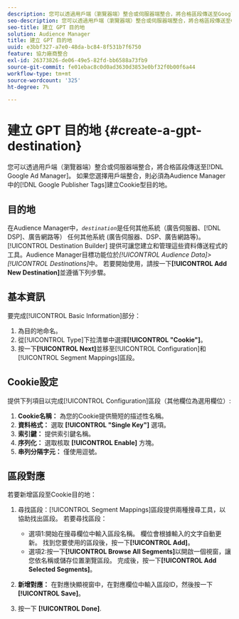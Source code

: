 ```yaml
---
description: 您可以透過用戶端（瀏覽器端）整合或伺服器端整合，將合格區段傳送至Google Ad Manager。 如果您選擇用戶端整合，則必須為Audience Manager中的Google發佈商標籤建立Cookie型目的地。
seo-description: 您可以透過用戶端（瀏覽器端）整合或伺服器端整合，將合格區段傳送至Google Ad Manager。 如果您選擇用戶端整合，則必須為Audience Manager中的Google發佈商標籤建立Cookie型目的地。
seo-title: 建立 GPT 目的地
solution: Audience Manager
title: 建立 GPT 目的地
uuid: e3bbf327-a7e0-48da-bc84-8f531b7f6750
feature: 協力廠商整合
exl-id: 26373826-de06-49e5-82fd-bb6588a73fb9
source-git-commit: fe01ebac8c0d0ad3630d3853e0bf32f0b00f6a44
workflow-type: tm+mt
source-wordcount: '325'
ht-degree: 7%

---
```


# 建立 GPT 目的地 {#create-a-gpt-destination}

您可以透過用戶端（瀏覽器端）整合或伺服器端整合，將合格區段傳送至[!DNL Google Ad Manager]。 如果您選擇用戶端整合，則必須為Audience Manager中的[!DNL Google Publisher Tags]建立Cookie型目的地。

## 目的地

在Audience Manager中，*`destination`*&#x200B;是任何其他系統（廣告伺服器、[!DNL DSP]、廣告網路等） 任何其他系統 (廣告伺服器、DSP、廣告網路等)。[!UICONTROL Destination Builder] 提供可讓您建立和管理這些資料傳送程式的工具。Audience Manager目標功能位於&#x200B;*[!UICONTROL Audience Data]>[!UICONTROL Destinations]*&#x200B;中。 若要開始使用，請按一下&#x200B;**[!UICONTROL Add New Destination]**&#x200B;並遵循下列步驟。

## 基本資訊

要完成[!UICONTROL Basic Information]部分：

1. 為目的地命名。
1. 從[!UICONTROL Type]下拉清單中選擇&#x200B;**[!UICONTROL "Cookie"]**。
1. 按一下&#x200B;**[!UICONTROL Next]**&#x200B;並移至[!UICONTROL Configuration]和[!UICONTROL Segment Mappings]區段。

## Cookie設定

提供下列項目以完成[!UICONTROL Configuration]區段（其他欄位為選用欄位）:

1. **Cookie名稱：** 為您的Cookie提供簡短的描述性名稱。
1. **資料格式：** 選取 **[!UICONTROL "Single Key"]** 選項。
1. **索引鍵：** 提供索引鍵名稱。
1. **序列化：** 選取核取 **[!UICONTROL Enable]** 方塊。
1. **串列分隔字元：** 僅使用逗號。

## 區段對應

若要新增區段至Cookie目的地：

1. 尋找區段：[!UICONTROL Segment Mappings]區段提供兩種搜尋工具，以協助找出區段。 若要尋找區段：

   * 選項1:開始在搜尋欄位中輸入區段名稱。 欄位會根據輸入的文字自動更新。 找到您要使用的區段後，按一下&#x200B;**[!UICONTROL Add]**。
   * 選項2:按一下&#x200B;**[!UICONTROL Browse All Segments]**&#x200B;以開啟一個視窗，讓您依名稱或儲存位置瀏覽區段。 完成後，按一下&#x200B;**[!UICONTROL Add Selected Segments]**。

1. **新增對應：** 在對應快顯視窗中，在對應欄位中輸入區段ID，然後按一下 **[!UICONTROL Save]**。

1. 按一下 **[!UICONTROL Done]**.
